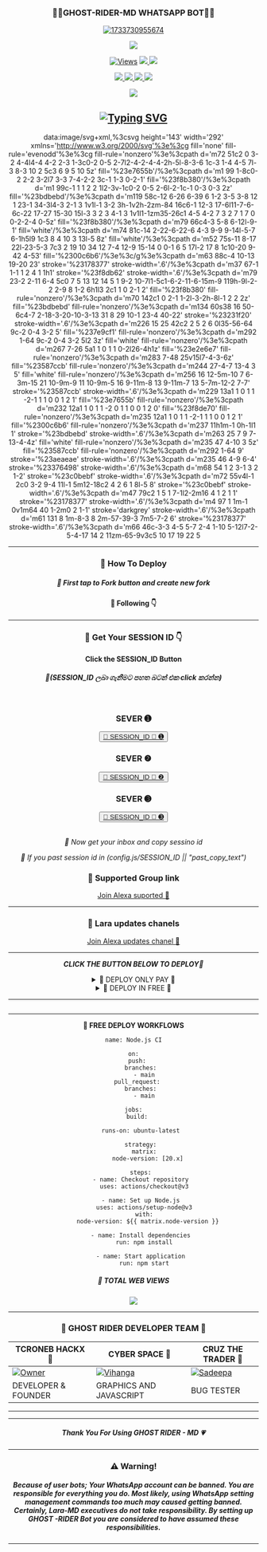 <div align="center">
	<h3>👧🏻GHOST-RIDER-MD WHATSAPP BOT👧🏻</h3>
<a href="https://ibb.co/wBBKGBj"><img src="https://i.ibb.co/9ccqKcS/1733730955674.jpg" alt="1733730955674" border="0"></a>
</div>
<p align="center">
  <a href="httsp://github.com/Dark-Town/GHOST-RIDER">
    <img src="https://img.shields.io/docker/pulls/blackamda/queenamdi?style=flat-square&label=Docker+Pulls">
  </a>
</p>

<p align="center">

  <a href="https://github.com/Dark-Town/GHOST-RIDER">
    <img src="https://hits.seeyoufarm.com/api/count/incr/badge.svg?url=https%3A%2F%2Fgithub.com%2Fsadiyamin%2FLara-MD&count_bg=%2379C83D&title_bg=%23555555&icon=gitpod.svg&icon_color=%23E7E7E7&title=Views&edge_flat=false" alt="Views"/></a>
  
  </a>
  <a href="https://github.com/Dark-Town/GHOST-RIDER/fork">
    <img src="https://img.shields.io/github/forks/Dark-Town/GHOST-RIDER?label=Fork&style=social">
    
  </a>
  <a href="https://github.com/Dark-Town/GHOST-RIDER/stargazers">
    <img src="https://img.shields.io/github/stars/sadiyamin/Lara-MD?style=social">
  </a>
</p>

<p align="center">
  <a href="httsp://github.com/Dark-Town/GHOST-RIDER">
    <img src="https://img.shields.io/github/repo-size/Dark-Town/GHOST-RIDER?color=purple&label=Repo%20Size&style=plastic">

  </a>
  <a href="httsp://github.com/Dark-Town/GHOST-RIDERD">
    <img src="https://img.shields.io/github/license/sadiyamin/Lara-MD?color=purple&label=License&style=plastic">

  </a>
  <a href="httsp://github.com/Dark-Town/GHOST-RIDER">
    <img src="https://img.shields.io/github/languages/top/sadiyamin/Lara-MD?color=purple&label=Javascript&style=plastic">

  </a>
  <a href="httsp://github.com/Dark-Town/GHOST-RIDE">
    <img src="https://img.shields.io/static/v1?label=Author&message=CRONE%20min&color=purple&style=plastic">

  </a>
  </p>
 <p align="center">
  <a href="https://wa.me/263716254192">
    <img src="https://img.shields.io/badge/Contact%20Me%20On%20Whatsapp-CRONE%20MD%20BOT-purple&style=plastic">

  </a>
</p>
<div align="center">
</p>
	
## [![Typing SVG](https://readme-typing-svg.herokuapp.com?font=Rockstar-ExtraBold&color=F00&lines=HELLO+IM+ZW+CODER+GHOST+RIDER+DEVELOPER)](https://git.io/typing-svg)

data:image/svg+xml,%3csvg height='143' width='292' xmlns='http://www.w3.org/2000/svg'%3e%3cg fill='none' fill-rule='evenodd'%3e%3cg fill-rule='nonzero'%3e%3cpath d='m72 51c2 0 3-2 4-4l4-4 4-2 2-3 1-3c0-2 0-5 2-7l2-4-2-4-4-2h-5l-8-3-6 1c-3 1-4 4-5 7l-3 8-3 10 2 5c3 6 9 5 10 5z' fill='%23e7655b'/%3e%3cpath d='m1 99 1-8c0-2 2-2 3-2l7 3-3 7-4-2-2 3c-1 1-3 0-2-1' fill='%23f8b380'/%3e%3cpath d='m1 99c-1 1 1 2 2 1l2-3v-1c0-2 0-5 2-6l-2-1c-1 0-3 0-3 2z' fill='%23bdbebd'/%3e%3cpath d='m119 58c-12 6-26 6-39 6 1-2 3-5 3-8 12 1 23-1 34-3l4-3 2-1 3 1v1l-1 3-2 3h-1v2h-2zm-84 16c6-1 12-3 17-6l11-7-6-6c-22 17-27 15-30 15l-3 3 2 3 4-1 3 1v1l1-1zm35-26c1 4-5 4-2 7 3 2 7 1 7 0 0-2-2-4 0-5z' fill='%23f8b380'/%3e%3cpath d='m79 66c4-3 5-8 6-12l-9-1' fill='white'/%3e%3cpath d='m74 81c-14 2-22-6-22-6 4-3 9-9 9-14l-5-7 6-1h5l9 1c3 8 4 10 3 13l-5 8z' fill='white'/%3e%3cpath d='m52 75s-11 8-17 22l-23-5-3 7c3 2 19 10 34 12 7-4 12-9 15-14 0 0-1 6 5 17l-2 17 8 1c10-20 9-42 4-53' fill='%2300c6b6'/%3e%3c/g%3e%3cpath d='m63 88c-4 10-13 19-20 23' stroke='%23178377' stroke-width='.6'/%3e%3cpath d='m37 67-1 1-1 1 2 4 1 1h1' stroke='%23f8db62' stroke-width='.6'/%3e%3cpath d='m79 23-2 2-11 6-4 5c0 7 5 13 12 14 5 1 9-2 10-7l1-5c1-6-2-11-6-15m-9 119h-9l-2-2 2-9 8 1-2 6h1l3 2c1 1 0 2-1 2' fill='%23f8b380' fill-rule='nonzero'/%3e%3cpath d='m70 142c1 0 2-1 1-2l-3-2h-8l-1 2 2 2z' fill='%23bdbebd' fill-rule='nonzero'/%3e%3cpath d='m134 60s38 16 50-6c4-7 2-18-3-20-10-3-13 31 8 29 10-1 23-4 40-22' stroke='%23231f20' stroke-width='.6'/%3e%3cpath d='m226 15 25 42c2 2 5 2 6 0l35-56-64 9c-2 0-4 3-2 5' fill='%237e9cf1' fill-rule='nonzero'/%3e%3cpath d='m292 1-64 9c-2 0-4 3-2 5l2 3z' fill='white' fill-rule='nonzero'/%3e%3cpath d='m267 7-26 5a1 1 0 1 1 0-2l26-4h1z' fill='%23e2e6e7' fill-rule='nonzero'/%3e%3cpath d='m283 7-48 25v15l7-4-3-6z' fill='%23587ccb' fill-rule='nonzero'/%3e%3cpath d='m244 27-4-7 13-4 3 5' fill='white' fill-rule='nonzero'/%3e%3cpath d='m256 16 12-5m-10 7 6-3m-15 21 10-9m-9 11 10-9m-5 16 9-11m-8 13 9-11m-7 13 5-7m-12-2 7-7' stroke='%23587ccb' stroke-width='.6'/%3e%3cpath d='m229 13a1 1 0 1 1 -2-1 1 1 0 0 1 2 1' fill='%23e7655b' fill-rule='nonzero'/%3e%3cpath d='m232 12a1 1 0 1 1 -2 0 1 1 0 0 1 2 0' fill='%23f8de70' fill-rule='nonzero'/%3e%3cpath d='m235 12a1 1 0 1 1 -2-1 1 1 0 0 1 2 1' fill='%2300c6b6' fill-rule='nonzero'/%3e%3cpath d='m237 11h1m-1 0h-1l1 1' stroke='%23bdbebd' stroke-width='.6'/%3e%3cpath d='m263 25 7 9 7-13-4-4z' fill='white' fill-rule='nonzero'/%3e%3cpath d='m235 47 4-10 3 5z' fill='%23587ccb' fill-rule='nonzero'/%3e%3cpath d='m292 1-64 9' stroke='%23aeaeae' stroke-width='.6'/%3e%3cpath d='m235 46 4-9 6-4' stroke='%23376498' stroke-width='.6'/%3e%3cpath d='m68 54 1 2 3-1 3 2 1-2' stroke='%23c0bebf' stroke-width='.6'/%3e%3cpath d='m72 55v4l-1 2c0 3-2 9-4 11l-1 5m12-18c2 4 2 6 1 8l-5 8' stroke='%23c0bebf' stroke-width='.6'/%3e%3cpath d='m47 79c2 1 5 1 7-1l2-2m16 4 1 2 1 1' stroke='%23178377' stroke-width='.6'/%3e%3cpath d='m4 97 1 1m-1 0v1m64 40 1-2m0 2 1-1' stroke='darkgrey' stroke-width='.6'/%3e%3cpath d='m61 131 8 1m-8-3 8 2m-57-39-3 7m5-7-2 6' stroke='%23178377' stroke-width='.6'/%3e%3cpath d='m66 46c-3-3 4-5 5-7 2-4 1-10 5-12l7-2-5-4-17 14 2 11zm-65-9v3c5 10 17 19 22 5

<hr>

		
       
<h3>🌸 How To Deploy </h3>

<h5>🌸 First tap to Fork button and create new fork</h5>

<h4>🌸 Following 👇</h4>
<hr>	
<h3>🌸 Get Your SESSION ID 👇</h3> 
<h4>Click the SESSION_ID Button</h4>
<h5>🌸(SESSION_ID ලබා ගැනීමට පහත බටන් එක click කරන්න)</h5> 
<br>
<h3>SEVER ➊</h3>
<div align="center">
<button><tr><a href="https://webpair-mega-1d2j.onrender.com/">🌸 SESSION_ID 🌸 ➊</a></tr></button>
<br>
<h3>SEVER ❷</h3>
<div align="center">
<button><tr><a href="https://webpair-mega-1.onrender.com/pair">🌸 SESSION_ID 🌸 ❷</a></tr></button>
<br>
<h3>SEVER ➌</h3>
<div align="center">
<button><tr><a href="https://express-pairing-code2-1.onrender.com/">🌸 SESSION_ID 🌸 ➌</a></tr></button>
</div>
<br>

*🌸 Now get your inbox and copy sessino id*

*🌸 If you past session id in (config.js/SESSION_ID || "past_copy_text")*

<h3>🌸 Supported Group link </h3>
<a href="https://chat.whatsapp.com/Ci5mDk9zEVF95NcuqEtzl4">Join Alexa suported 👧</a>
<hr>
<h3>🌸 Lara updates chanels </h3>
<a href="https://whatsapp.com/channel/0029VaD5t8S1nozDfDDjRj2J">Join Alexa updates chanel 👧</a>
<hr>

***CLICK THE BUTTON BELOW TO DEPLOY🌸***

 <details close>
<summary>🌸 DEPLOY ONLY PAY 🌸</summary>
	 
--------	 
1.  #### DEPLOY IN HEROKU 

[![Deploy](https://www.herokucdn.com/deploy/button.svg)](https://dashboard.heroku.com/new-app?template=https://github.com/sadiyamin/Lara-MD)

--------
2.  #### DEPLOY IN REPLIT

   <a href='https://repl.it/github/sadiyamin/Lara-MD' target="_blank"><img alt='DEPLOY' src='https://img.shields.io/badge/-REPLIT-orange?style=for-the-badge&logo=replit&logoColor=white'/></a>

--------
3.  #### DEPLOY IN KOYEB

<a href='https://app.koyeb.com/auth/signin' target="_blank"><img alt='DEPLOY' src='https://img.shields.io/badge/-KOYEB-blue?style=for-the-badge&logo=koyeb&logoColor=white'/></a>

--------
4.  #### DEPLOY IN GLITCH

<a href='https://glitch.com/signup' target="_blank"><img alt='DEPLOY' src='https://img.shields.io/badge/GLITCH-h?color=pink&style=for-the-badge&logo=glitch'/></a></p>

--------

5.  #### DEPLOY TO CODESPACE

<a href='https://github.com/codespaces/new' target="_blank"><img alt='DEPLOY' src='https://img.shields.io/badge/CODESPACE-h?color=navy&style=for-the-badge&logo=visualstudiocode'/></a></p>

--------

6. #### DEPLOY TO RENDER

<a href='https://dashboard.render.com' target="_blank"><img alt='DEPLOY' src='https://img.shields.io/badge/RENDER-h?color=maroon&style=for-the-badge&logo=render'/></a></p>

--------
7. #### DEPLOY TO RAILWAY

<a href='https://railway.app/new' target="_blank"><img alt='DEPLOY' src='https://img.shields.io/badge/RAILWAY-h?color=black&style=for-the-badge&logo=railway'/></a></p>

--------
</details>
<details close>
<summary>🌸 DEPLOY IN FREE 🌸</summary>

<h5>🌸 Deploy Free Koyeb👇</h5>
<a href="http://koyeb.com" ><img src="https://i.ibb.co/t4KftP0/images.png width="50" height="25"></a>
<hr>
<h5>🌸 Deploy Free Workflows 👇</h5>

```
name: Node.js CI

on:
  push:
    branches:
      - main
  pull_request:
    branches:
      - main

jobs:
  build:

    runs-on: ubuntu-latest

    strategy:
      matrix:
        node-version: [20.x]

    steps:
    - name: Checkout repository
      uses: actions/checkout@v3

    - name: Set up Node.js
      uses: actions/setup-node@v3
      with:
        node-version: ${{ matrix.node-version }}

    - name: Install dependencies
      run: npm install

    - name: Start application
      run: npm start
```	
</details>
<hr>
<img src="http://readme-typing-svg.herokuapp.com?color=d1fa02&center=true&vCenter=true&multiline=false&lines=Created+By+TCRONEB+HACKX_Min" alt="">
<hr>

**🌸 FREE DEPLOY WORKFLOWS**
```
name: Node.js CI

on:
  push:
    branches:
      - main
  pull_request:
    branches:
      - main

jobs:
  build:

    runs-on: ubuntu-latest

    strategy:
      matrix:
        node-version: [20.x]

    steps:
    - name: Checkout repository
      uses: actions/checkout@v3

    - name: Set up Node.js
      uses: actions/setup-node@v3
      with:
        node-version: ${{ matrix.node-version }}

    - name: Install dependencies
      run: npm install

    - name: Start application
      run: npm start
```


<h5>🌸 TOTAL WEB VIEWS</h5>
<img src="https://profile-counter.glitch.me/Sadeesha/count.svg" center>

<hr>

<div align="center">
<h3>🌸 GHOST RIDER DEVELOPER TEAM 👤</h3>

| TCRONEB HACKX 👤              | CYBER SPACE 👤              | CRUZ THE TRADER 👤            |
|---------------------|---------------------|---------------------|
[![Owner](https://i.ibb.co/q9pChng/IMG-20240924-WA0019.jpg)](https://github.com/sadiyamin/Alexa/) | [![Vihanga](https://i.ibb.co/chgBVvB/vihanga.jpg)](https://github.com/sadiyamin/Alexa) | [![Sadeepa](https://i.ibb.co/ZK5mwt3/IMG-20241019-WA0005.jpg)](https://github.com/sadiyamin/Alexa/) |
| DEVELOPER & FOUNDER | GRAPHICS AND JAVASCRIPT  | BUG TESTER |
</div>
<hr>

<hr>

<div align="center">
              


</div>

<h5>Thank You For Using GHOST RIDER - MD 💗</h5>

<hr>

<h3>⚠️ Warning!</h3>

<h5>Because of user bots; Your WhatsApp account can be banned. You are responsible for everything you do. Most likely, using WhatsApp setting management commands too much may caused getting banned. Certainly, Lara-MD executives do not take responsibility. By setting up GHOST -RIDER  Bot you are considered to have assumed these responsibilities.</h5>
<hr>
